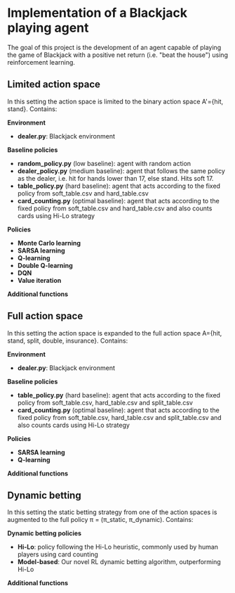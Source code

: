# Implementation of a Blackjack playing agent
The goal of this project is the development of an agent capable of playing the game of Blackjack with a positive net return (i.e. "beat the house") using reinforcement learning.
## Limited action space
In this setting the action space is limited to the binary action space A'={hit, stand}.
Contains:

**Environment**
- **dealer.py**: Blackjack environment

**Baseline policies**
- **random_policy.py** (low baseline): agent with random action
- **dealer_policy.py** (medium baseline): agent that follows the same policy as the dealer, i.e. hit for hands lower than 17, else stand. Hits soft 17.
- **table_policy.py** (hard baseline): agent that acts according to the fixed policy from soft_table.csv and hard_table.csv
- **card_counting.py** (optimal baseline): agent that acts according to the fixed policy from soft_table.csv and hard_table.csv and also counts cards using Hi-Lo strategy

**Policies**
- **Monte Carlo learning**
- **SARSA learning**
- **Q-learning**
- **Double Q-learning**
- **DQN**
- **Value iteration**

**Additional functions**

## Full action space
In this setting the action space is expanded to the full action space A={hit, stand, split, double, insurance}.
Contains:

**Environment**
- **dealer.py**: Blackjack environment

**Baseline policies**
- **table_policy.py** (hard baseline): agent that acts according to the fixed policy from soft_table.csv, hard_table.csv and split_table.csv
- **card_counting.py** (optimal baseline): agent that acts according to the fixed policy from soft_table.csv, hard_table.csv and split_table.csv and also counts cards using Hi-Lo strategy

**Policies**
- **SARSA learning**
- **Q-learning**

**Additional functions**

## Dynamic betting
In this setting the static betting strategy from one of the action spaces is augmented to the full policy π = (π_static, π_dynamic).
Contains:

**Dynamic betting policies**
- **Hi-Lo**: policy following the Hi-Lo heuristic, commonly used by human players using card counting
- **Model-based**: Our novel RL dynamic betting algorithm, outperforming Hi-Lo

**Additional functions**